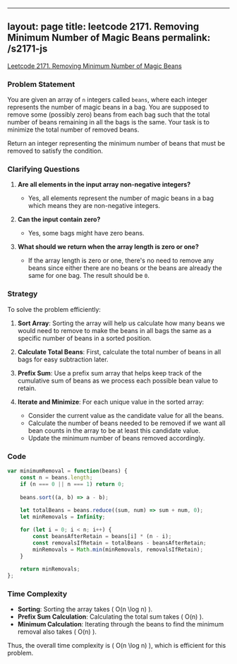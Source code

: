 
---
layout: page
title: leetcode 2171. Removing Minimum Number of Magic Beans
permalink: /s2171-js
---
[Leetcode 2171. Removing Minimum Number of Magic Beans](https://algoadvance.github.io/algoadvance/l2171)
### Problem Statement

You are given an array of `n` integers called `beans`, where each integer represents the number of magic beans in a bag. You are supposed to remove some (possibly zero) beans from each bag such that the total number of beans remaining in all the bags is the same. Your task is to minimize the total number of removed beans.

Return an integer representing the minimum number of beans that must be removed to satisfy the condition.

### Clarifying Questions

1. **Are all elements in the input array non-negative integers?**
   - Yes, all elements represent the number of magic beans in a bag which means they are non-negative integers.

2. **Can the input contain zero?**
   - Yes, some bags might have zero beans.

3. **What should we return when the array length is zero or one?**
   - If the array length is zero or one, there's no need to remove any beans since either there are no beans or the beans are already the same for one bag. The result should be `0`.

### Strategy

To solve the problem efficiently:

1. **Sort Array**: Sorting the array will help us calculate how many beans we would need to remove to make the beans in all bags the same as a specific number of beans in a sorted position.
  
2. **Calculate Total Beans**: First, calculate the total number of beans in all bags for easy subtraction later.

3. **Prefix Sum**: Use a prefix sum array that helps keep track of the cumulative sum of beans as we process each possible bean value to retain.

4. **Iterate and Minimize**: For each unique value in the sorted array:
    - Consider the current value as the candidate value for all the beans.
    - Calculate the number of beans needed to be removed if we want all bean counts in the array to be at least this candidate value.
    - Update the minimum number of beans removed accordingly.

### Code

```javascript
var minimumRemoval = function(beans) {
    const n = beans.length;
    if (n === 0 || n === 1) return 0;
    
    beans.sort((a, b) => a - b);
    
    let totalBeans = beans.reduce((sum, num) => sum + num, 0);
    let minRemovals = Infinity;

    for (let i = 0; i < n; i++) {
        const beansAfterRetain = beans[i] * (n - i);
        const removalsIfRetain = totalBeans - beansAfterRetain;
        minRemovals = Math.min(minRemovals, removalsIfRetain);
    }
    
    return minRemovals;
};
```

### Time Complexity

- **Sorting**: Sorting the array takes \( O(n \log n) \).
- **Prefix Sum Calculation**: Calculating the total sum takes \( O(n) \).
- **Minimum Calculation**: Iterating through the beans to find the minimum removal also takes \( O(n) \).

Thus, the overall time complexity is \( O(n \log n) \), which is efficient for this problem.